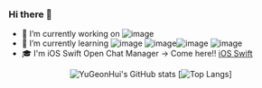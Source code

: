 ### Hi there 👋
- 🔭 I’m currently working on ![image](https://user-images.githubusercontent.com/96224311/177575562-f30ac2dd-ad21-4e08-ab0e-00bf74738508.png)
- 🌱 I’m currently learning ![image](https://user-images.githubusercontent.com/96224311/177575536-062399f9-cc9c-46ab-afdf-3766c0b7ad2a.png) ![image](https://user-images.githubusercontent.com/96224311/177575418-19dd0a86-678c-4b7b-ac0f-b0001a43e32d.png)![image](https://user-images.githubusercontent.com/96224311/177575581-2883b2c4-a988-4c82-b862-1e72f29d463e.png) ![image](https://user-images.githubusercontent.com/96224311/177575595-af3a5390-a7b9-426c-8eee-3c0363349b46.png)
- :mortar_board: I'm iOS Swift Open Chat Manager -> Come here!! [iOS Swift](https://ios-swift.notion.site/iOS-Swift-8054f9ce4e4d4f96960a7058abcc3cd8) 

<div align=center>

![YuGeonHui's GitHub stats](https://github-readme-stats.vercel.app/api?username=YuGeonHui&show_icons=true&theme=radical)
[![Top Langs](https://github-readme-stats.vercel.app/api/top-langs/?username=YuGeonHui&layout=compact&langs_count=8&title_color=FF5675&border_radius=10&border_color=FFCAD5)]
</div>



